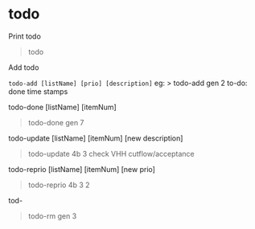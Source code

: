 # todo

Print todo 
> todo

Add todo

``` todo-add [listName] [prio] [description] ```
 eg: > todo-add gen 2 to-do: done time stamps

todo-done [listName] [itemNum]
> todo-done gen 7

todo-update [listName] [itemNum]  [new description]
> todo-update 4b 3  check VHH cutflow/acceptance

todo-reprio [listName] [itemNum]  [new prio]
> todo-reprio 4b 3  2

tod- 
> todo-rm gen 3